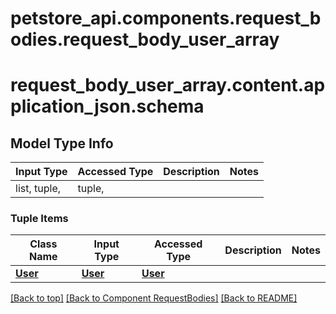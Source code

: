 # petstore_api.components.request_bodies.request_body_user_array
# <a id="request_body_user_array.content.application_json.schema" >request_body_user_array.content.application_json.schema</a>

## Model Type Info
Input Type | Accessed Type | Description | Notes
------------ | ------------- | ------------- | -------------
list, tuple,  | tuple,  |  |

### Tuple Items
Class Name | Input Type | Accessed Type | Description | Notes
------------- | ------------- | ------------- | ------------- | -------------
[**User**](../../components/schema/user.User.md) | [**User**](../../components/schema/user.User.md) | [**User**](../../components/schema/user.User.md) |  |

[[Back to top]](#top) [[Back to Component RequestBodies]](../../../README.md#Component-RequestBodies) [[Back to README]](../../../README.md)
